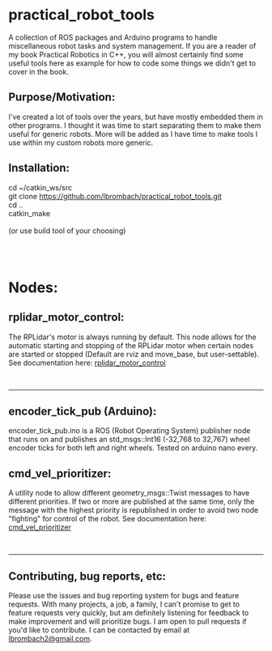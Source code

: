 # practical_robot_tools
A collection of ROS packages and Arduino programs to handle miscellaneous robot tasks and system management. If you are a reader of my book Practical Robotics in C++, you will almost certainly find some useful tools here as example for how to code some things we didn't get to cover in the book. 


 
## Purpose/Motivation:
I've created a lot of tools over the years, but have mostly embedded them in other programs. I thought it was time to start separating them to make them useful for generic robots. More will be added as I have time to make tools I use within my custom robots more generic. 

 
## Installation:
cd ~/catkin_ws/src <br> 
git clone https://github.com/lbrombach/practical_robot_tools.git <br> 
cd .. <br> 
catkin_make <br>  
(or use build tool of your choosing)

<br>
<br>

# Nodes: 

## rplidar_motor_control:
The RPLidar's motor is always running by default. This node allows for the automatic starting and stopping of the RPLidar motor when certain nodes are started or stopped (Default are rviz and move_base, but user-settable). See documentation here: [rplidar_motor_control](rplidar_motor_control/readme.md)

<br><hr>

## encoder_tick_pub (Arduino):
encoder_tick_pub.ino is a ROS (Robot Operating System) publisher node that runs on and publishes an std_msgs::Int16 (-32,768 to 32,767) wheel encoder ticks for both left and right wheels. Tested on arduino nano every. 

## cmd_vel_prioritizer:
A utility node to allow different geometry_msgs::Twist messages to have different priorities. If two or more are published at the same time, only the message with the highest priority is republished in order to avoid two node "fighting" for control of the robot. See documentation here: [cmd_vel_prioritizer](cmd_vel_prioritizer/readme.md)

<br><hr>

## Contributing, bug reports, etc:
Please use the issues and bug reporting system for bugs and feature requests. With many projects, a job, a family, I can't promise
to get to feature requests very quickly, but am definitely listening for feedback to make improvement and will prioritize bugs. I am open to
pull requests if you'd like to contribute. I can be contacted by email at lbrombach2@gmail.com. 